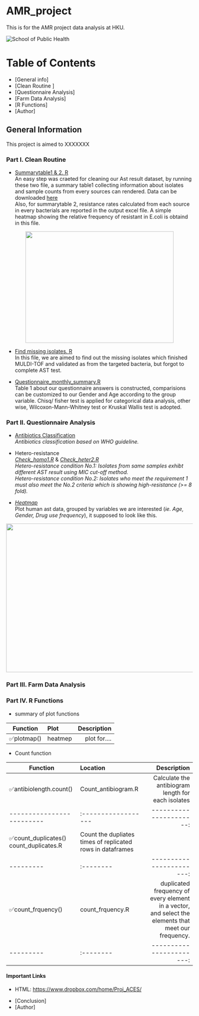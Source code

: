# AMR_project
 This is for the AMR project data analysis at HKU.
 
 ![School of Public Health](https://github.com/hereagain-Y/AMR_project/blob/main/Readme/HKU_ph.png)
 
 
# Table of Contents

* [General info]
* [Clean Routine ]
* [Questionnaire Analysis]
* [Farm Data Analysis]
* [R Functions]
* [Author]


## General Information 
This project is aimed to XXXXXXX
### Part I. Clean Routine 
* [Summarytable1 & 2. R](https://github.com/hereagain-Y/AMR_project/blob/main/Clean%20routine/Summarytable2.R)    
An easy step was craeted for cleaning our Ast result dataset, by running these two file, a summary table1 collecting information about isolates and sample counts from every sources can rendered. Data can be downloaded [here](https://aces.sph.hku.hk/aces/_ast_result_viewlist.php?order=a_cefoxitin_result&ordertype=ASC)  
Also, for summarytable 2, resistance rates calculated from each source in every bacterials are reported in the output excel file. A simple heatmap showing the relative frequency of resistant in E.coli is obtaind in this file.     
<p align="center">
<img src="https://github.com/hereagain-Y/AMR_project/blob/main/Readme/ecomap.png" width="400" height="300">
</p>

* [Find missing isolates. R](https://github.com/hereagain-Y/AMR_project/blob/main/Clean%20routine/Find_missing_isolates.R)          
In this file, we are aimed to find out the missing isolates which finished MULDI-TOF and validated as from the targeted bacteria, but forgot to complete AST test.

* [Questionnaire_monthly_summary.R](https://github.com/hereagain-Y/AMR_project/blob/main/Clean%20routine/Questinnaire_monthly_summary.R)  
Table 1 about our questionnaire answers is constructed, comparisions can be customized to our Gender and Age according to the group variable. Chisq/ fisher test is applied for categorical data analysis, other wise, Wilcoxon-Mann-Whitney test or Kruskal Wallis test is adopted.  

###  Part II. Questionnaire Analysis  

* [Antibiotics Classification](https://github.com/hereagain-Y/AMR_project/blob/main/Questionnaire%20analysis/ABX_classification.R)  
_Antibiotics classification based on WHO guideline._
* Hetero-resistance  
[_Check_homo1.R_](https://github.com/hereagain-Y/AMR_project/blob/main/Questionnaire%20analysis/Check_homo1.R) & [_Check_heter2.R_](https://github.com/hereagain-Y/AMR_project/blob/main/Questionnaire%20analysis/Check_heter2.R)    
_Hetero-resistance condition _No.1_: Isolates from same samples exhibt different AST result using MIC cut-off method.  
Hetero-resistance condition _No.2_: Isolates who meet the requirement 1 must also meet the _No.2_ criteria which is showing high-resistance (>= 8 fold)._

* [_Heatmap_](https://github.com/hereagain-Y/AMR_project/tree/main/Questionnaire%20analysis/Heatmap_pattern)    
Plot human ast data, grouped by variables we are interested (_ie. Age, Gender, Drug use frequency_), it supposed to look like this.   
<p align="center">
<img src="https://github.com/hereagain-Y/AMR_project/blob/main/Readme/0615AgeGroup3.png" width="800" height="400">
</p>
 

### Part III. Farm Data Analysis
### Part IV. R Functions 
* summary of plot functions   

|Function            | Plot   | Description             | 
|---------           | :------| -----------------------:| 
|✅plotmap()           | heatmep| plot for....            |

* Count function 

|Function                 | Location | Description             | 
|---------                | :--------| -----------------------:| 
|✅antibiolength.count() | Count_antibiogram.R| Calculate the antibiogram length for each isolates|
|-------------------------| :------------------|----------------------:                           |
|✅count_duplicates()      count_duplicates.R| Count the dupliates times of replicated rows in dataframes|
|---------                | :--------| -----------------------:| 
|✅count_frquency()| count_frquency.R| duplicated frequency of every element in a vector, and select the elements that meet our frequency.|
|---------                | :--------| -----------------------:| 

#### Important Links 
- HTML: https://www.dropbox.com/home/Proj_ACES/




* [Conclusion]
* [Author]
